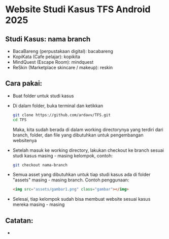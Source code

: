 # Website Studi Kasus TFS Android 2025

## Studi Kasus: nama branch
- BacaBareng (perpustakaan digital): bacabareng
- KopiKata (Cafe pelajar): kopikita
- MindQuest (Escape Room): mindquest
- ReSkin (Marketplace skincare / makeup): reskin

## Cara pakai:
- Buat folder untuk studi kasus
- Di dalam folder, buka terminal dan ketikkan
  ```bash
  git clone https://github.com/ardavv/TFS.git
  cd TFS
  ```
  Maka, kita sudah berada di dalam working directorynya yang terdiri dari branch, folder, dan file yang dibutuhkan untuk pengembangan websitenya
  
- Setelah masuk ke working directory, lakukan checkout ke branch sesuai studi kasus masing - masing kelompok, contoh:
  ``` bash
  git checkout nama-branch
  ```
- Semua asset yang dibutuhkan untuk tiap studi kasus ada di folder "assets" masing - masing branch. Contoh penggunaan:
  ``` html
  <img src="assets/gambar1.png" class="gambar"></img>
- Selesai, tiap kelompok sudah bisa membuat website sesuai kasus mereka masing - masing

## Catatan:
- 
